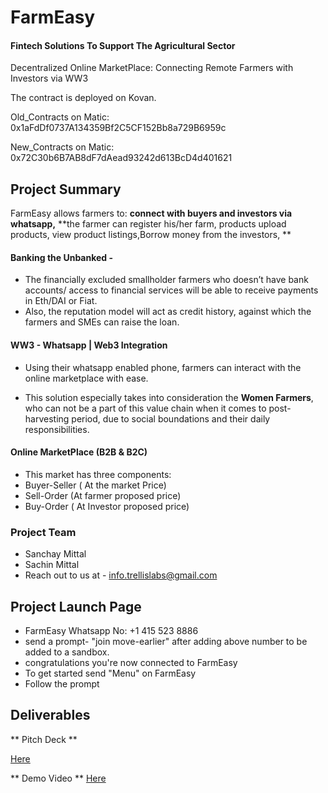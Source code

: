# FarmEasy
#### Fintech Solutions To Support The Agricultural Sector
Decentralized Online MarketPlace: Connecting Remote Farmers with Investors via WW3 

The contract is deployed on Kovan.

Old_Contracts on Matic: 0x1aFdDf0737A134359Bf2C5CF152Bb8a729B6959c

New_Contracts on Matic: 0x72C30b6B7AB8dF7dAead93242d613BcD4d401621

## Project Summary

FarmEasy allows farmers to: 
**connect with buyers and investors via whatsapp,**
**the farmer can register his/her farm, products upload products, view product listings,Borrow money from the investors, **

#### Banking the Unbanked - 

* The financially excluded smallholder farmers who doesn’t have bank accounts/ access to financial services will be able to receive payments in Eth/DAI or Fiat. 
* Also, the reputation model will act as credit history, against which the farmers and SMEs can raise the loan. 

####  WW3 - Whatsapp | Web3 Integration 

* Using their whatsapp enabled phone, farmers can interact with the online marketplace with ease.

* This solution especially takes into consideration the **Women Farmers**, who can not be a part of this value chain when it comes to post-harvesting period, due to social boundations and their daily responsibilities.

#### Online MarketPlace (B2B & B2C) 

* This market has three components: 
* Buyer-Seller ( At the market Price)
* Sell-Order (At farmer proposed price)
* Buy-Order ( At Investor proposed price)

### Project Team 

* Sanchay Mittal 
* Sachin Mittal 
* Reach out to us at - info.trellislabs@gmail.com

## Project Launch Page

* FarmEasy Whatsapp No: +1 415 523 8886 
* send a prompt- "join move-earlier" after adding above number to be added to a sandbox. 
* congratulations you're now connected to FarmEasy
* To get started send "Menu" on FarmEasy 
* Follow the prompt


## Deliverables

** Pitch Deck **

[Here](https://docs.google.com/presentation/d/14QvaL56EvtFxtFBZsejnvHS39i0CQGdZwoZaFgfNalc/edit?usp=sharing)

** Demo Video **
[Here](https://drive.google.com/open?id=10IrccQrvZJfdXKv7qql-zbCfxMek8Fcz)



